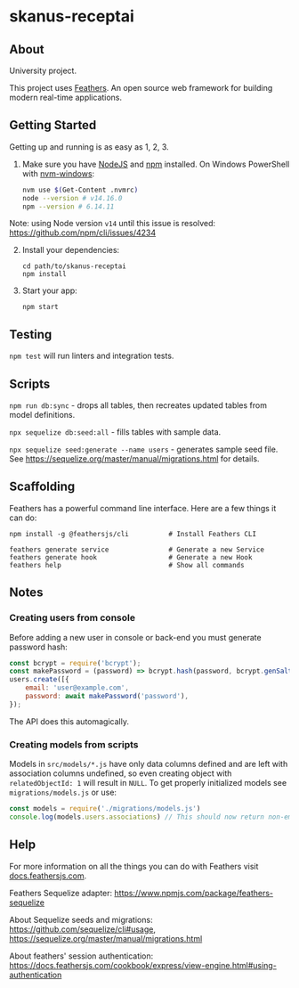 # skanus-receptai

## About

University project.

This project uses [Feathers](http://feathersjs.com). An open source web framework for building modern real-time applications.

## Getting Started

Getting up and running is as easy as 1, 2, 3.

1. Make sure you have [NodeJS](https://nodejs.org/) and [npm](https://www.npmjs.com/) installed. On Windows PowerShell with [nvm-windows](https://github.com/coreybutler/nvm-windows):

   ```bash
   nvm use $(Get-Content .nvmrc)
   node --version # v14.16.0
   npm --version # 6.14.11
   ```

Note: using Node version `v14` until this issue is resolved: https://github.com/npm/cli/issues/4234

2. Install your dependencies:

   ```
   cd path/to/skanus-receptai
   npm install
   ```

3. Start your app:

   ```
   npm start
   ```

## Testing

`npm test` will run linters and integration tests.

## Scripts

`npm run db:sync` - drops all tables, then recreates updated tables from model definitions.

`npx sequelize db:seed:all` - fills tables with sample data.

`npx sequelize seed:generate --name users` - generates sample seed file. See https://sequelize.org/master/manual/migrations.html for details.

## Scaffolding

Feathers has a powerful command line interface. Here are a few things it can do:

```
npm install -g @feathersjs/cli          # Install Feathers CLI

feathers generate service               # Generate a new Service
feathers generate hook                  # Generate a new Hook
feathers help                           # Show all commands
```

## Notes

### Creating users from console

Before adding a new user in console or back-end you must generate password hash:

```js
const bcrypt = require('bcrypt');
const makePassword = (password) => bcrypt.hash(password, bcrypt.genSaltSync(8));
users.create([{
    email: 'user@example.com',
    password: await makePassword('password'),
});
```

The API does this automagically.

### Creating models from scripts

Models in `src/models/*.js` have only data columns defined and are left with association columns undefined, so even creating object with `relatedObjectId: 1` will result in `NULL`. To get properly initialized models see `migrations/models.js` or use:

```js
const models = require('./migrations/models.js')
console.log(models.users.associations) // This should now return non-empty container of associations
```

## Help

For more information on all the things you can do with Feathers visit [docs.feathersjs.com](http://docs.feathersjs.com).

Feathers Sequelize adapter: https://www.npmjs.com/package/feathers-sequelize

About Sequelize seeds and migrations: https://github.com/sequelize/cli#usage, https://sequelize.org/master/manual/migrations.html

About feathers' session authentication: https://docs.feathersjs.com/cookbook/express/view-engine.html#using-authentication

